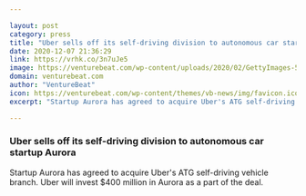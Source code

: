 ```yaml
---

layout: post
category: press
title: "Uber sells off its self-driving division to autonomous car startup Aurora"
date: 2020-12-07 21:36:29
link: https://vrhk.co/3n7uJe5
image: https://venturebeat.com/wp-content/uploads/2020/02/GettyImages-509147578-e1584462768628.jpg?w=1200&strip=all
domain: venturebeat.com
author: "VentureBeat"
icon: https://venturebeat.com/wp-content/themes/vb-news/img/favicon.ico
excerpt: "Startup Aurora has agreed to acquire Uber's ATG self-driving vehicle branch. Uber will invest $400 million in Aurora as a part of the deal."

---
```


### Uber sells off its self-driving division to autonomous car startup Aurora

Startup Aurora has agreed to acquire Uber's ATG self-driving vehicle branch. Uber will invest $400 million in Aurora as a part of the deal.